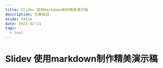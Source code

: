 ```yaml
---
title: Slidev 使用markdown制作精美演示稿
description: 文章描述
aside: false
date: 2023-02-11
tags:
  - tool
---
```



# Slidev 使用markdown制作精美演示稿